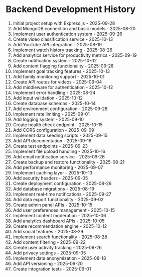 # Backend Development History

1. Initial project setup with Express.js - 2025-09-28
2. Add MongoDB connection and basic models - 2025-08-20
3. Implement user authentication system - 2025-09-26
4. Create video classification service - 2025-10-13
5. Add YouTube API integration - 2025-08-19
6. Implement watch history tracking - 2025-08-26
7. Add analytics service for productivity metrics - 2025-09-19
8. Create notification system - 2025-10-02
9. Add content flagging functionality - 2025-09-28
10. Implement goal tracking features - 2025-10-13
11. Add family monitoring support - 2025-10-01
12. Create API routes for videos - 2025-09-04
13. Add middleware for authentication - 2025-10-12
14. Implement error handling - 2025-08-24
15. Add input validation - 2025-10-12
16. Create database schemas - 2025-10-14
17. Add environment configuration - 2025-09-28
18. Implement rate limiting - 2025-09-01
19. Add logging system - 2025-09-10
20. Create health check endpoint - 2025-10-15
21. Add CORS configuration - 2025-09-09
22. Implement data seeding scripts - 2025-09-15
23. Add API documentation - 2025-09-16
24. Create test endpoints - 2025-09-23
25. Implement file upload handling - 2025-10-16
26. Add email notification service - 2025-09-26
27. Create backup and restore functionality - 2025-08-21
28. Add performance monitoring - 2025-09-07
29. Implement caching layer - 2025-10-13
30. Add security headers - 2025-09-05
31. Create deployment configuration - 2025-08-26
32. Add database migrations - 2025-08-19
33. Implement real-time notifications - 2025-09-27
34. Add data export functionality - 2025-09-02
35. Create admin panel APIs - 2025-10-15
36. Add user preferences management - 2025-10-15
37. Implement content moderation - 2025-10-06
38. Add analytics dashboard APIs - 2025-10-05
39. Create recommendation engine - 2025-10-12
40. Add social features - 2025-08-29
41. Implement search functionality - 2025-08-28
42. Add content filtering - 2025-09-22
43. Create user activity tracking - 2025-09-26
44. Add privacy settings - 2025-09-05
45. Implement data anonymization - 2025-08-18
46. Add API versioning - 2025-09-20
47. Create integration tests - 2025-09-01
